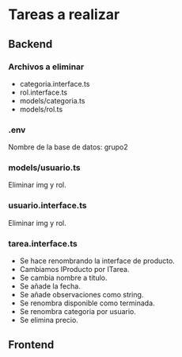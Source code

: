 # Tareas a realizar

## Backend

### Archivos a eliminar

- categoria.interface.ts
- rol.interface.ts
- models/categoria.ts
- models/rol.ts

### .env

Nombre de la base de datos: grupo2

### models/usuario.ts

Eliminar img y rol.

### usuario.interface.ts

Eliminar img y rol.

### tarea.interface.ts

- Se hace renombrando la interface de producto.
- Cambiamos IProducto por ITarea.
- Se cambia nombre a titulo.
- Se añade la fecha.
- Se añade observaciones como string.
- Se renombra disponible como terminada.
- Se renombra categoria por usuario.
- Se elimina precio.



## Frontend
